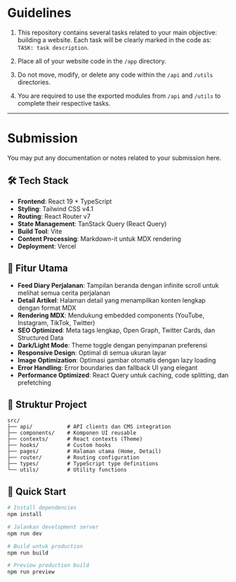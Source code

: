 # Guidelines
1. This repository contains several tasks related to your main objective: building a website.
Each task will be clearly marked in the code as: `TASK: task description`.

2. Place all of your website code in the `/app` directory.

3. Do not move, modify, or delete any code within the `/api` and `/utils` directories.

4. You are required to use the exported modules from `/api` and `/utils` to complete their respective tasks.

---
# Submission
You may put any documentation or notes related to your submission here.

## 🛠️ Tech Stack
- **Frontend**: React 19 + TypeScript
- **Styling**: Tailwind CSS v4.1
- **Routing**: React Router v7
- **State Management**: TanStack Query (React Query)
- **Build Tool**: Vite
- **Content Processing**: Markdown-it untuk MDX rendering
- **Deployment**: Vercel

## 🌟 Fitur Utama
- **Feed Diary Perjalanan**: Tampilan beranda dengan infinite scroll untuk melihat semua cerita perjalanan
- **Detail Artikel**: Halaman detail yang menampilkan konten lengkap dengan format MDX
- **Rendering MDX**: Mendukung embedded components (YouTube, Instagram, TikTok, Twitter)
- **SEO Optimized**: Meta tags lengkap, Open Graph, Twitter Cards, dan Structured Data
- **Dark/Light Mode**: Theme toggle dengan penyimpanan preferensi
- **Responsive Design**: Optimal di semua ukuran layar
- **Image Optimization**: Optimasi gambar otomatis dengan lazy loading
- **Error Handling**: Error boundaries dan fallback UI yang elegant
- **Performance Optimized**: React Query untuk caching, code splitting, dan prefetching



## 📁 Struktur Project

```
src/
├── api/           # API clients dan CMS integration
├── components/    # Komponen UI reusable
├── contexts/      # React contexts (Theme)
├── hooks/         # Custom hooks
├── pages/         # Halaman utama (Home, Detail)
├── router/        # Routing configuration
├── types/         # TypeScript type definitions
└── utils/         # Utility functions
```

## 🚀 Quick Start

```bash
# Install dependencies
npm install

# Jalankan development server
npm run dev

# Build untuk production
npm run build

# Preview production build
npm run preview
```
